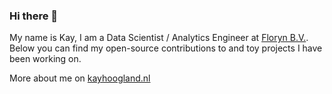 ### Hi there 👋

My name is Kay, I am a Data Scientist / Analytics Engineer at [Floryn B.V.](https://www.floryn.com/nl/).
Below you can find my open-source contributions to and toy projects I have been working on.

More about me on [kayhoogland.nl](https://kayhoogland.nl)

<!--
**kayhoogland/kayhoogland** is a ✨ _special_ ✨ repository because its `README.md` (this file) appears on your GitHub profile.

Here are some ideas to get you started:

- 🔭 I’m currently working on ...
- 🌱 I’m currently learning ...
- 👯 I’m looking to collaborate on ...
- 🤔 I’m looking for help with ...
- 💬 Ask me about ...
- 📫 How to reach me: ...
- 😄 Pronouns: ...
- ⚡ Fun fact: ...
-->
